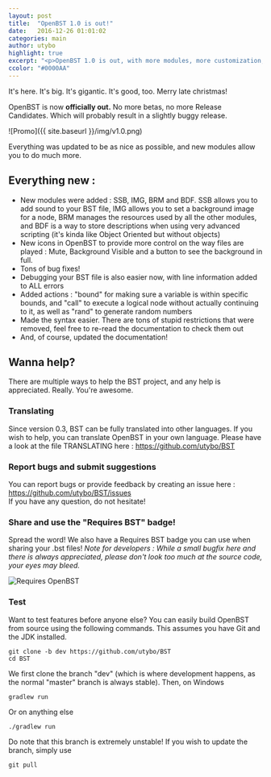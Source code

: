 ```yaml
---
layout: post
title:  "OpenBST 1.0 is out!"
date:   2016-12-26 01:01:02
categories: main
author: utybo
highlight: true
excerpt: "<p>OpenBST 1.0 is out, with more modules, more customization, an easier language, and other cool stuff. It's also a good opportunity to discover OpenBST if you just came in :)"
ccolor: "#0000AA"
---
```


It's here. It's big. It's gigantic. It's good, too. Merry late christmas!

OpenBST is now **officially out.** No more betas, no more Release Candidates. Which will probably result in a slightly buggy release.

![Promo]({{ site.baseurl }}/img/v1.0.png)

Everything was updated to be as nice as possible, and new modules allow you to do much more.

## Everything new :
* New modules were added : SSB, IMG, BRM and BDF. SSB allows you to add sound to your BST file, IMG allows you to set a background image for a node, BRM manages the resources used by all the other modules, and BDF is a way to store descriptions when using very advanced scripting (it's kinda like Object Oriented but without objects)
* New icons in OpenBST to provide more control on the way files are played : Mute, Background Visible and a button to see the background in full.
* Tons of bug fixes!
* Debugging your BST file is also easier now, with line information added to ALL errors
* Added actions : "bound" for making sure a variable is within specific bounds, and "call" to execute a logical node without actually continuing to it, as well as "rand" to generate random numbers
* Made the syntax easier. There are tons of stupid restrictions that were removed, feel free to re-read the documentation to check them out
* And, of course, updated the documentation!


## Wanna help?
There are multiple ways to help the BST project, and any help is appreciated. Really. You're awesome.
### Translating
Since version 0.3, BST can be fully translated into other languages. If you wish to help, you can translate OpenBST in your own language. Please have a look at the file TRANSLATING here : https://github.com/utybo/BST
### Report bugs and submit suggestions
You can report bugs or provide feedback by creating an issue here : https://github.com/utybo/BST/issues <br>If you have any question, do not hesitate!
### Share and use the "Requires BST" badge!
Spread the word! We also have a Requires BST badge you can use when sharing your .bst files! *Note for developers : While a small bugfix here and there is always appreciated, please don't look too much at the source code, your eyes may bleed.*

<img src="/BST/img/requires.png" alt="Requires OpenBST" style="width: auto"/>

### Test
Want to test features before anyone else? You can easily build OpenBST from source using the following commands. This assumes you have Git and the JDK installed.

    git clone -b dev https://github.com/utybo/BST
    cd BST

We first clone the branch "dev" (which is where development happens, as the normal "master" branch is always stable). Then, on Windows

    gradlew run

Or on anything else

    ./gradlew run

Do note that this branch is extremely unstable! If you wish to update the branch, simply use

    git pull
